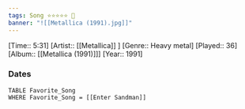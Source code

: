```yaml
---
tags: Song ⭐⭐⭐⭐⭐ 💛
banner: "![[Metallica (1991).jpg]]"
---
```

[Time:: 5:31]
[Artist:: [[Metallica]] ]
[Genre:: Heavy metal]
[Played:: 36]
[Album:: [[Metallica (1991)]]]
[Year:: 1991]
### Dates
````dataview
TABLE Favorite_Song
WHERE Favorite_Song = [[Enter Sandman]]
````